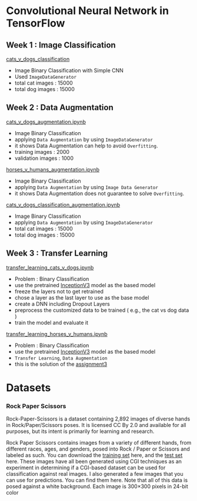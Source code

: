 # Convolutional Neural Network in TensorFlow

## Week 1 : Image Classification
[cats_v_dogs_classification](https://github.com/yiyichanmyae/CNN/blob/main/tensorflow_dev_assignments/cnn_in_TF/C2W1_Assignment_cats_v_dogs_classification.ipynb)
- Image Binary Classification with Simple CNN
- Used `ImageDataGenerator`
- total cat images : 15000
- total dog images : 15000

## Week 2 : Data Augmentation
[cats_v_dogs_augmentation.ipynb](https://github.com/yiyichanmyae/CNN/blob/main/tensorflow_dev_assignments/cnn_in_TF/C2W2_Lab1_cats_v_dogs_augmentation.ipynb)
- Image Binary Classification
- applying `Data Augmentation` by using `ImageDataGenerator`
- it shows Data Augmentation can help to avoid `Overfitting`.
- training images : 2000
- validation images : 1000

[horses_v_humans_augmentation.ipynb](https://github.com/yiyichanmyae/CNN/blob/main/tensorflow_dev_assignments%20/cnn_in_TF/C2W2_Lab2_horses_v_humans_augmentation.ipynb)
- Image Binary Classification
- applying `Data Augmentation` by using `Image Data Generator`
- it shows Data Augmentation does not guarantee to solve `Overfitting`.

[cats_v_dogs_classification_augmentation.ipynb](https://github.com/yiyichanmyae/CNN/blob/main/tensorflow_dev_assignments/cnn_in_TF/C2W2_Assignment_cats_v_dogs_classification_augmentation.ipynb)
- Image Binary Classification
- applying `Data Augmentation` by using `ImageDataGenerator`
- total cat images : 15000
- total dog images : 15000

## Week 3 : Transfer Learning
[transfer_learning_cats_v_dogs.ipynb](https://github.com/yiyichanmyae/CNN/blob/main/tensorflow_dev_assignments/cnn_in_TF/C2W3_Lab1_transfer_learning.ipynb)
- Problem : Binary Classification
- use the pretrained [InceptionV3](https://storage.googleapis.com/mledu-datasets/inception_v3_weights_tf_dim_ordering_tf_kernels_notop.h5) model as the based model
- freeze the layers not to get retrained
- chose a layer as the last layer to use as the base model
- create a DNN including Dropout Layers
- preprocess the customized data to be trained ( e.g., the cat vs dog data )
- train the model and evaluate it

[transfer_learning_horses_v_humans.ipynb](https://github.com/yiyichanmyae/CNN/blob/main/tensorflow_dev_assignments/cnn_in_TF/C2W3_Assignment_horses_v_humans.ipynb)
- Problem : Binary Classification
- use the pretrained [InceptionV3](https://storage.googleapis.com/mledu-datasets/inception_v3_weights_tf_dim_ordering_tf_kernels_notop.h5) model as the based model
- `Transfer Learning`, `Data Augmentation`
- this is the solution of the [assignment3](https://github.com/yiyichanmyae/CNN/blob/main/tensorflow_dev_assignments/cnn_in_TF/C2W3_Assignment.ipynb)

# Datasets

### Rock Paper Scissors
Rock-Paper-Scissors is a dataset containing 2,892 images of diverse hands in Rock/Paper/Scissors poses. It is licensed 
CC By 2.0 and available for all purposes, but its intent is primarily for learning and research.

Rock Paper Scissors contains images from a variety of different hands,  from different races, ages, and genders, posed into Rock / Paper or Scissors and labeled as such. You can download the [training set](https://storage.googleapis.com/tensorflow-1-public/course2/week4/rps.zip) here, and the [test set](https://storage.googleapis.com/tensorflow-1-public/course2/week4/rps-test-set.zip) here. These images have all been generated using CGI techniques as an experiment in determining if a CGI-based dataset can be used for classification against real images. I also generated a few images that you can use for predictions. You can find them 
here.
Note that all of this data is posed against a white background.
Each image is 300×300 pixels in 24-bit color
